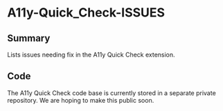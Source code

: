 # A11y-Quick_Check-ISSUES
## Summary
Lists issues needing fix in the A11y Quick Check extension.
## Code
The A11y Quick Check code base is currently stored in a separate private repository. We are hoping to make this public soon.
